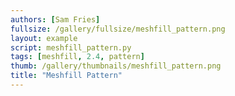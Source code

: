 ```yaml
---
authors: [Sam Fries]
fullsize: /gallery/fullsize/meshfill_pattern.png
layout: example
script: meshfill_pattern.py
tags: [meshfill, 2.4, pattern]
thumb: /gallery/thumbnails/meshfill_pattern.png
title: "Meshfill Pattern"
---
```


